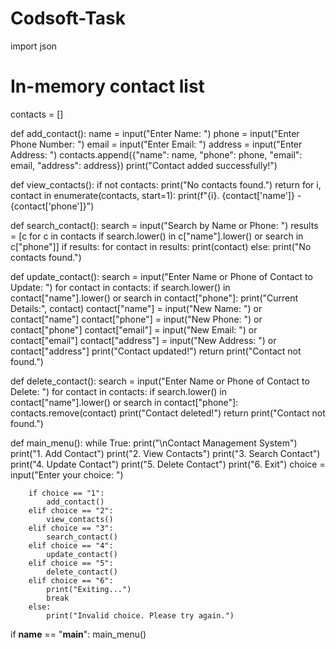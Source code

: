 # Codsoft-Task
import json

# In-memory contact list
contacts = []

def add_contact():
    name = input("Enter Name: ")
    phone = input("Enter Phone Number: ")
    email = input("Enter Email: ")
    address = input("Enter Address: ")
    contacts.append({"name": name, "phone": phone, "email": email, "address": address})
    print("Contact added successfully!")

def view_contacts():
    if not contacts:
        print("No contacts found.")
        return
    for i, contact in enumerate(contacts, start=1):
        print(f"{i}. {contact['name']} - {contact['phone']}")

def search_contact():
    search = input("Search by Name or Phone: ")
    results = [c for c in contacts if search.lower() in c["name"].lower() or search in c["phone"]]
    if results:
        for contact in results:
            print(contact)
    else:
        print("No contacts found.")

def update_contact():
    search = input("Enter Name or Phone of Contact to Update: ")
    for contact in contacts:
        if search.lower() in contact["name"].lower() or search in contact["phone"]:
            print("Current Details:", contact)
            contact["name"] = input("New Name: ") or contact["name"]
            contact["phone"] = input("New Phone: ") or contact["phone"]
            contact["email"] = input("New Email: ") or contact["email"]
            contact["address"] = input("New Address: ") or contact["address"]
            print("Contact updated!")
            return
    print("Contact not found.")

def delete_contact():
    search = input("Enter Name or Phone of Contact to Delete: ")
    for contact in contacts:
        if search.lower() in contact["name"].lower() or search in contact["phone"]:
            contacts.remove(contact)
            print("Contact deleted!")
            return
    print("Contact not found.")

def main_menu():
    while True:
        print("\nContact Management System")
        print("1. Add Contact")
        print("2. View Contacts")
        print("3. Search Contact")
        print("4. Update Contact")
        print("5. Delete Contact")
        print("6. Exit")
        choice = input("Enter your choice: ")
        
        if choice == "1":
            add_contact()
        elif choice == "2":
            view_contacts()
        elif choice == "3":
            search_contact()
        elif choice == "4":
            update_contact()
        elif choice == "5":
            delete_contact()
        elif choice == "6":
            print("Exiting...")
            break
        else:
            print("Invalid choice. Please try again.")

if __name__ == "__main__":
    main_menu()